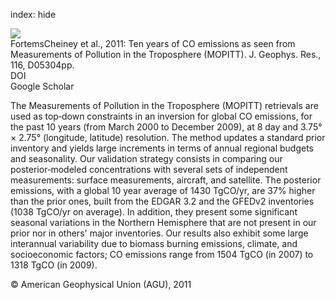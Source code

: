 index: hide

<div class="Citation">
    <div class="Citation-thumb CitationThumb-linked"  data-href="https://doi.org/10.1029/2010jd014416">
      <img src="https://static.claimspace.cloud/climate-study-static/refs/thumbs/2/FortemsCheiney_et_al_2011-thumb.png" />
    </div>

  <div class="Citation-body">
    <div class="Citation-text">FortemsCheiney et al., 2011: Ten years of CO emissions as seen from Measurements of Pollution in the Troposphere (MOPITT). <span class="Article-journal">J. Geophys. Res., </span><span class="Article-volume">116, </span>D05304pp.</div>
    <div class="Citation-links">
      <div class="CitationLink" data-href="https://doi.org/10.1029/2010jd014416">
        <div class="CitationLink-icon CitationLink-Doi"></div>
        <div class="CitationLink-text">DOI</div>
      </div>
      <div class="CitationLink" data-href="https://scholar.google.com/scholar?q=10.1029/2010jd014416">
        <div class="CitationLink-icon CitationLink-Scholar"></div>
        <div class="CitationLink-text">Google Scholar</div>
      </div>
    </div>
  </div>
</div>

The Measurements of Pollution in the Troposphere (MOPITT) retrievals are used as top‐down constraints in an inversion for global CO emissions, for the past 10 years (from March 2000 to December 2009), at 8 day and 3.75° × 2.75° (longitude, latitude) resolution. The method updates a standard prior inventory and yields large increments in terms of annual regional budgets and seasonality. Our validation strategy consists in comparing our posterior‐modeled concentrations with several sets of independent measurements: surface measurements, aircraft, and satellite. The posterior emissions, with a global 10 year average of 1430 TgCO/yr, are 37% higher than the prior ones, built from the EDGAR 3.2 and the GFEDv2 inventories (1038 TgCO/yr on average). In addition, they present some significant seasonal variations in the Northern Hemisphere that are not present in our prior nor in others' major inventories. Our results also exhibit some large interannual variability due to biomass burning emissions, climate, and socioeconomic factors; CO emissions range from 1504 TgCO (in 2007) to 1318 TgCO (in 2009).

<div class="Citation-copy">
&copy; American Geophysical Union (AGU), 2011
</div>